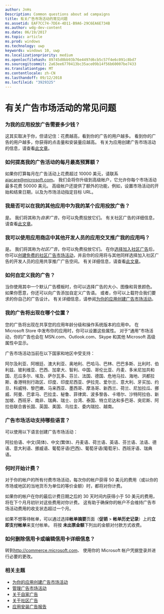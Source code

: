 ```yaml
---
author: JnHs
Description: Common questions about ad campaigns
title: 有关广告市场活动的常见问题
ms.assetid: EAF7CC74-7DE4-4D11-B9A6-29C6EA6E734B
ms.author: wdg-dev-content
ms.date: 06/19/2017
ms.topic: article
ms.prod: windows
ms.technology: uwp
keywords: windows 10, uwp
ms.localizationpriority: medium
ms.openlocfilehash: 89745d0bb93b76e4497d6cb5c57f4e6c091c8bd7
ms.sourcegitcommit: 2a63ee6770413bc35ace09b14f56b60007be7433
ms.translationtype: MT
ms.contentlocale: zh-CN
ms.lasthandoff: 09/12/2018
ms.locfileid: "3929325"
---
```

# <a name="common-questions-about-ad-campaigns"></a>有关广告市场活动的常见问题

### <a name="how-much-does-it-cost-to-run-an-ad-for-my-app"></a>为我的应用投放广告需要多少钱？

这其实取决于你，但请记住：花费越高，看到你的广告的用户越多。 看到你的广告的用户越多，你获得的点击量和安装量应越高。 有关为应用创建广告市场活动的信息，请查看[此文章](create-an-ad-campaign-for-your-app.md)。

### <a name="how-can-i-increase-the-maximum-monthly-budget-amount-allowed-for-my-ad-campaign"></a>如何提高我的广告活动的每月最高预算额？

如果你打算每月在广告活动上花费超过 10000 美元，请联系 [aiacare@microsoft.com](mailto:aiacare@microsoft.com)。 我们会将你升级到高级帐户，它允许你每个市场活动最多花费 50000 美元。 高级帐户还提供了额外的功能，例如，设置市场活动的开始和结束日期，以及为市场活动指定目标 URL。

### <a name="can-i-run-ads-for-one-of-my-apps-in-my-other-apps"></a>我是否可以在我的其他应用中为我的某个应用投放广告？

是。 我们将其称为*自家广告*，你可以免费投放它们。 有关社区广告的详细信息，请查看[此文章](about-house-ads.md)。

### <a name="can-i-cross-promote-my-app-with-apps-from-other-developers-in-the-store"></a>我可以使用应用商店中其他开发人员的应用交叉推广我的应用吗？

是。 我们将其称为*社区广告*，你可以免费投放它们。 在你[选择加入社区广告](about-community-ads.md#opt-in-to-community-ads)后，你可以[创建免费的社区广告市场活动](create-an-ad-campaign-for-your-app.md)，并且你的应用将与其他同样选择加入社区广告的开发人员的应用共享推广广告空间。 有关详细信息，请查看[此文章](about-community-ads.md)。

### <a name="how-can-i-customize-my-ad"></a>如何自定义我的广告？

当你使用其中一个默认广告模板时，你可以选择广告的大小、图像和背景颜色。 如果你愿意，你还可以向广告添加自定义广告语。 或者，你可以上载符合我们要求的你自己的广告设计。 有关详细信息，请参阅[为你的应用创建广告市场活动](create-an-ad-campaign-for-your-app.md)。

### <a name="where-will-my-ad-appear"></a>我的广告将出现在哪个位置？

您的广告将出现在共享您的应用年龄分级和操作系统版本的应用中。 在 Microsoft Store 中发布你的应用时，你可以设置这些属性。 对于“通用”市场活动，你的广告也会在 MSN.com、Outlook.com、Skype 和其他 Microsoft 高级属性中显示。

广告市场活动当前在以下国家和地区中受支持：

阿尔及利亚、阿根廷、澳大利亚、奥地利、巴哈马、巴林、巴巴多斯、比利时、伯利兹、玻利维亚、巴西、加拿大、智利、中国、哥伦比亚、丹麦、多米尼加共和国、厄瓜多尔、埃及、萨尔瓦多、芬兰、法国、德国、危地马拉、海地、洪都拉斯、香港特別行政区、印度、印度尼西亚、伊拉克、爱尔兰、意大利、牙买加、约旦、科威特、黎巴嫩、马来西亚、墨西哥、摩洛哥、新西兰、荷兰、尼加拉瓜、挪威、阿曼、巴拿马、巴拉圭、秘鲁、菲律宾、波多黎各、卡塔尔、沙特阿拉伯、新加坡、西班牙、南非、瑞典、瑞士、台湾、泰国、特立尼达和多巴哥、突尼斯、阿拉伯联合酋长国、英国、美国、乌拉圭、委内瑞拉、越南。

### <a name="what-languages-are-supported-for-ad-campaigns"></a>广告市场活动支持哪些语言？

可以使用以下语言创建广告市场活动：

阿拉伯语、中文(简体)、中文(繁体)、丹麦语、荷兰语、英语、芬兰语、法语、德语、意大利语、挪威语、葡萄牙语(巴西)、葡萄牙语(葡萄牙)、西班牙语、瑞典语。

### <a name="when-will-i-be-billed"></a>何时开始计费？

对于你的帐户的所有付费市场活动，每次你的帐户获得 50 美元的费用（或以你的市场或地区的当地货币为单位的等价金额）时，都将对你计费。

如果你的帐户在你的最后计费日期之后的 30 天时间内获得小于 50 美元的费用，将在下个月月初针对这些费用对你计费。 这有助于确保你的帐户不会维持广告市场活动费用的收支状态超过一个月。

如果不想等待帐单，可以通过选择**帐单摘要**页面（**促销** > **帐单历史记录**）上的**立即支付帐单**来支付帐单。 将按 **未出票金额**下列出的金额对付款方式收费。

### <a name="how-do-i-delete-a-credit-card-or-edit-the-details-of-a-credit-card"></a>如何删除信用卡或编辑信用卡详细信息？

转到<http://commerce.microsoft.com>、 使用你的 Microsoft 帐户凭据登录并进行必要的更改。

### <a name="related-topics"></a>相关主题

* [为你的应用创建广告市场活动](create-an-ad-campaign-for-your-app.md)
* [管理广告市场活动](managing-your-ad-campaign.md)
* [关于自家广告](about-house-ads.md)
* [关于社区广告](about-community-ads.md)
* [应用安装广告报告](app-install-ads-reports.md)
